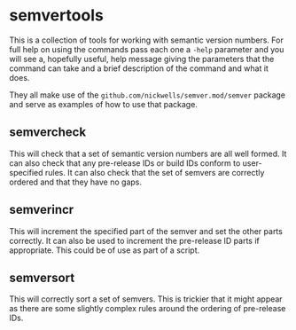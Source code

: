 # semvertools
This is a collection of tools for working with semantic version numbers. For
full help on using the commands pass each one a `-help` parameter and you
will see a, hopefully useful, help message giving the parameters that the
command can take and a brief description of the command and what it does.

They all make use of the `github.com/nickwells/semver.mod/semver` package and
serve as examples of how to use that package.

## semvercheck
This will check that a set of semantic version numbers are all well
formed. It can also check that any pre-release IDs or build IDs conform to
user-specified rules. It can also check that the set of semvers are correctly
ordered and that they have no gaps.

## semverincr
This will increment the specified part of the semver and set the other parts
correctly. It can also be used to increment the pre-release ID parts if
appropriate. This could be of use as part of a script.

## semversort
This will correctly sort a set of semvers. This is trickier that it might
appear as there are some slightly complex rules around the ordering of
pre-release IDs.
